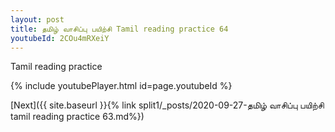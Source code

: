 ```yaml
---
layout: post
title: தமிழ் வாசிப்பு பயிற்சி Tamil reading practice 64
youtubeId: 2COu4mRXeiY
---
```

 
 
Tamil reading practice
 
 
 
 
 


{% include youtubePlayer.html id=page.youtubeId %}
 
[Next]({{ site.baseurl }}{% link  split1/_posts/2020-09-27-தமிழ் வாசிப்பு பயிற்சி tamil reading practice 63.md%})
 
